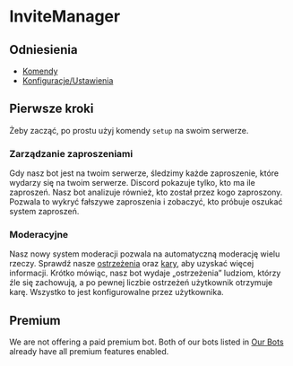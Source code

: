 # InviteManager

## Odniesienia

- [Komendy](/pl/reference/commands.md)
- [Konfiguracje/Ustawienia](/pl/reference/settings.md)

## Pierwsze kroki

Żeby zacząć, po prostu użyj komendy `setup` na swoim serwerze.

### Zarządzanie zaproszeniami

Gdy nasz bot jest na twoim serwerze, śledzimy każde zaproszenie, które wydarzy się na twoim serwerze. Discord pokazuje tylko, kto ma ile zaproszeń. Nasz bot analizuje również, kto został przez kogo zaproszony. Pozwala to wykryć fałszywe zaproszenia i zobaczyć, kto próbuje oszukać system zaproszeń.

### Moderacyjne

Nasz nowy system moderacji pozwala na automatyczną moderację wielu rzeczy. Sprawdź nasze [ostrzeżenia](/pl/modules/moderation/strikes.md) oraz [kary](/pl/modules/moderation/punishments.md), aby uzyskać więcej informacji. Krótko mówiąc, nasz bot wydaje „ostrzeżenia” ludziom, którzy źle się zachowują, a po pewnej liczbie ostrzeżeń użytkownik otrzymuje karę. Wszystko to jest konfigurowalne przez użytkownika.

## Premium

We are not offering a paid premium bot. Both of our bots listed in [Our Bots](/pl/getting-started/our-bots.md) already have all premium features enabled.
